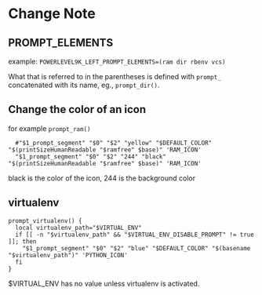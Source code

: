 # Change Note

## PROMPT_ELEMENTS

example: `POWERLEVEL9K_LEFT_PROMPT_ELEMENTS=(ram dir rbenv vcs)`

What that is referred to in the parentheses is defined with `prompt_` concatenated with its name, eg., `prompt_dir()`.

## Change the color of an icon

for example `prompt_ram()`

```
  #"$1_prompt_segment" "$0" "$2" "yellow" "$DEFAULT_COLOR" "$(printSizeHumanReadable "$ramfree" $base)" 'RAM_ICON'
  "$1_prompt_segment" "$0" "$2" "244" "black" "$(printSizeHumanReadable "$ramfree" $base)" 'RAM_ICON'
```

black is the color of the icon, 244 is the background color

## virtualenv

```
prompt_virtualenv() {
  local virtualenv_path="$VIRTUAL_ENV"
  if [[ -n "$virtualenv_path" && "$VIRTUAL_ENV_DISABLE_PROMPT" != true ]]; then
    "$1_prompt_segment" "$0" "$2" "blue" "$DEFAULT_COLOR" "$(basename "$virtualenv_path")" 'PYTHON_ICON'
  fi
}
```

$VIRTUAL_ENV has no value unless virtualenv is activated.

